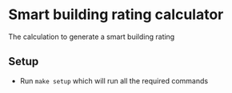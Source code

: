 # Smart building rating calculator
The calculation to generate a smart building rating

## Setup
- Run `make setup` which will run all the required commands